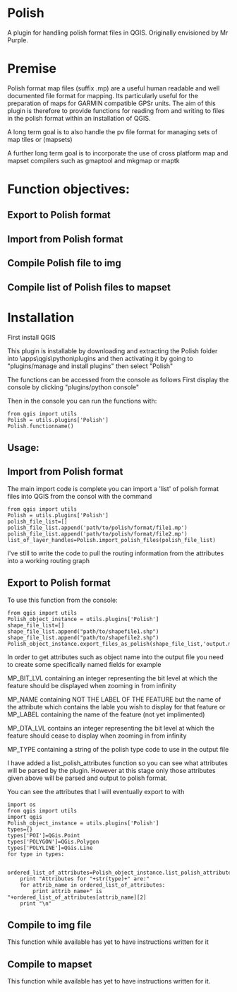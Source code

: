 Polish
======

A plugin for handling polish format files in QGIS. Originally envisioned by Mr Purple.

Premise
=======

Polish format map files (suffix .mp) are a useful human readable and well documented file format for mapping. Its particularly useful for the preparation of maps for GARMIN compatible GPSr units. The aim of this plugin is therefore to provide functions for reading from and writing to files in the polish format within an installation of QGIS.

A long term goal is to also handle the pv file format for managing sets of map tiles or (mapsets)

A further long term goal is to incorporate the use of cross platform map and mapset compilers such as gmaptool and mkgmap or maptk

Function objectives:
====================

Export to Polish format
-----------------------
Import from Polish format
-------------------------
Compile Polish file to img
-------------------------
Compile list of Polish files to mapset
--------------------------------------


Installation
============
First install QGIS

This plugin is installable by downloading and extracting the Polish folder into
<QGIS installation folder>\apps\qgis\python\plugins
and then activating it by going to "plugins/manage and install plugins" then select "Polish"

The functions can be accessed from the console as follows
First display the console by clicking "plugins/python console"

Then in the console you can run the functions with:

	from qgis import utils
	Polish = utils.plugins['Polish']
	Polish.functionname()

Usage:
------

Import from Polish format
-------------------------
The main import code is complete you can import a 'list' of polish format files into QGIS from the consol with the command

	from qgis import utils
	Polish = utils.plugins['Polish']
	polish_file_list=[]
	polish_file_list.append('path/to/polish/format/file1.mp')
	polish_file_list.append('path/to/polish/format/file2.mp')
	list_of_layer_handles=Polish.import_polish_files(polish_file_list)


I've still to write the code to pull the routing information from the attributes into a working routing graph

Export to Polish format
-------------------------
To use this function from the console:

	from qgis import utils
	Polish_object_instance = utils.plugins['Polish']
	shape_file_list=[]
	shape_file_list.append("path/to/shapefile1.shp")
	shape_file_list.append("path/to/shapefile2.shp")
	Polish_object_instance.export_files_as_polish(shape_file_list,'output.mp')

In order to get attributes such as object name into the output file you need to create some specifically named fields for example

MP_BIT_LVL containing an integer representing the bit level at which the feature should be displayed when zooming in from infinity

MP_NAME containing NOT THE LABEL OF THE FEATURE but the name of the attribute which contains the lable you wish to display for that feature or MP_LABEL containing the name of the feature (not yet implimented)

MP_DTA_LVL contains an integer representing the bit level at which the feature should cease to display when zooming in from infinity

MP_TYPE containing a string of the polish type code to use in the output file

I have added a list_polish_attributes function so you can see what attributes will be parsed by the plugin. However at this stage only those attributes given above will be parsed and output to polish format.

You can see the attributes that I will eventually export to with

	import os
	from qgis import utils
	import qgis
	Polish_object_instance = utils.plugins['Polish']
	types={}
	types['POI']=QGis.Point
	types['POLYGON']=QGis.Polygon
	types['POLYLINE']=QGis.Line
	for type in types:
	    
	    ordered_list_of_attributes=Polish_object_instance.list_polish_attributes(types[type])
	    print "Attributes for "+str(type)+" are:"
	    for attrib_name in ordered_list_of_attributes:
	        print attrib_name+" is "+ordered_list_of_attributes[attrib_name][2]
	    print "\n"


Compile to img file
-------------------

This function while available has yet to have instructions written for it


Compile to mapset
-----------------

This function while available has yet to have instructions written for it.

